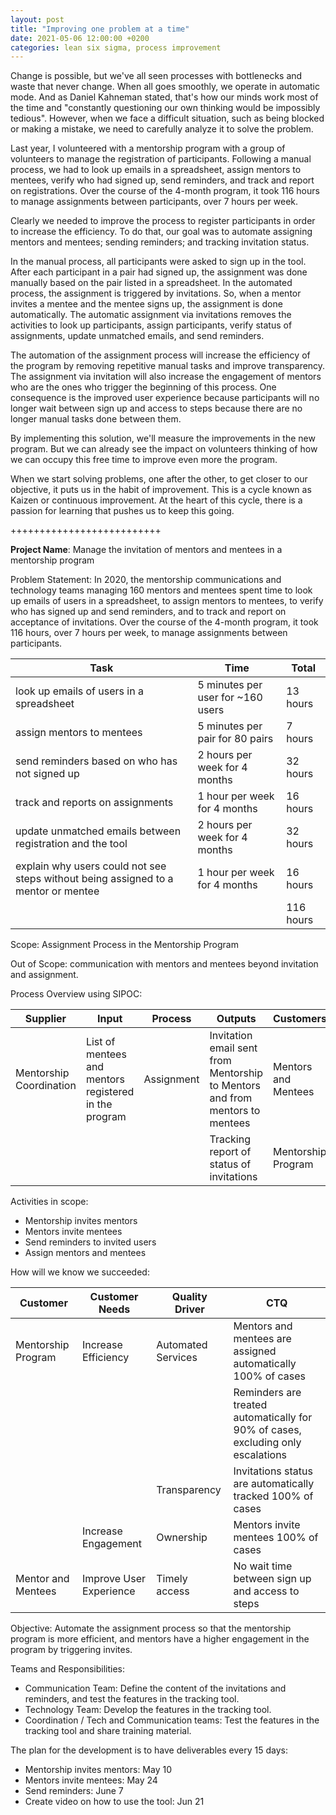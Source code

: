 ```yaml
---
layout: post
title: "Improving one problem at a time"
date: 2021-05-06 12:00:00 +0200
categories: lean six sigma, process improvement
---
```


Change is possible, but we've all seen processes with bottlenecks and waste that never change. When all goes smoothly, we operate in automatic mode. And as Daniel Kahneman stated, that's how our minds work most of the time and "constantly questioning our own thinking would be impossibly tedious". However, when we face a difficult situation, such as being blocked or making a mistake, we need to carefully analyze it to solve the problem. 

Last year, I volunteered with a mentorship program with a group of volunteers to manage the registration of participants. Following a manual process, we had to look up emails in a spreadsheet, assign mentors to mentees, verify who had signed up, send reminders, and track and report on registrations. Over the course of the 4-month program, it took 116 hours to manage assignments between participants, over 7 hours per week.

Clearly we needed to improve the process to register participants in order to increase the efficiency. To do that, our goal was to automate assigning mentors and mentees; sending reminders; and tracking invitation status.

In the manual process, all participants were asked to sign up in the tool. After each participant in a pair had signed up, the assignment was done manually based on the pair listed in a spreadsheet. In the automated process, the assignment is triggered by invitations. So, when a mentor invites a mentee and the mentee signs up, the assignment is done automatically. The automatic assignment via invitations removes the activities to look up participants, assign participants, verify status of assignments, update unmatched emails, and send reminders.

The automation of the assignment process will increase the efficiency of the program by removing repetitive manual tasks and improve transparency. The assignment via invitation will also increase the engagement of mentors who are the ones who trigger the beginning of this process. One consequence is the improved user experience because participants will no longer wait between sign up and access to steps because there are no longer manual tasks done between them.

By implementing this solution, we'll measure the improvements in the new program. But we can already see the impact on volunteers thinking of how we can occupy this free time to improve even more the program.

When we start solving problems, one after the other, to get closer to our objective, it puts us in the habit of improvement. This is a cycle known as Kaizen or continuous improvement.  At the heart of this cycle, there is a passion for learning that pushes us to keep this going.

++++++++++++++++++++++++++

**Project Name**: Manage the invitation of mentors and mentees in a mentorship program

Problem Statement: In 2020, the mentorship communications and technology teams managing 160 mentors and mentees spent time to look up emails of users in a spreadsheet, to assign mentors to mentees,  to verify who has signed up and send reminders, and to track and report on acceptance of invitations. Over the course of the 4-month program, it took 116 hours, over 7 hours per week, to manage assignments  between participants.


| Task | Time | Total|
|-------|--------|---------|
| look up emails of users in a spreadsheet  | 5 minutes per user for ~160 users |  13 hours |
| assign mentors to mentees  | 5 minutes per pair for 80 pairs | 7 hours |
| send reminders based on who has not signed up | 2 hours per week for 4 months | 32 hours |
| track and reports on assignments | 1 hour per week for 4 months | 16 hours |
| update unmatched emails between registration and the tool | 2 hours per week for 4 months | 32 hours |
| explain why users could not see steps without being  assigned to a mentor or mentee  | 1 hour per week for 4 months | 16 hours |
|   |  | 116 hours |


Scope: Assignment Process in the Mentorship Program

Out of Scope: communication with mentors and mentees beyond invitation and assignment.

Process Overview using SIPOC:

| Supplier | Input | Process| Outputs | Customers|
|-------|--------|---------|---------|---------|
| Mentorship Coordination  | List of mentees and mentors registered in the program |  Assignment | Invitation email sent from Mentorship to Mentors and from mentors to mentees |  Mentors and Mentees |
|  | |   | Tracking report of status of invitations |  Mentorship Program |

Activities in scope:
- Mentorship invites mentors
- Mentors invite mentees
- Send reminders to invited users
- Assign mentors and mentees

How will we know we succeeded:

Customer | Customer Needs | Quality Driver | CTQ|
|-------|-------|--------|---------|
|Mentorship Program|  Increase Efficiency  | Automated Services |  Mentors and mentees are assigned automatically 100% of cases |  
| |    |  |  Reminders are treated automatically for 90% of cases, excluding only escalations |  
| |    | Transparency |  Invitations status are automatically tracked 100% of cases | 
| |  Increase Engagement  | Ownership |  Mentors invite mentees 100% of cases|  
Mentor and Mentees|  Improve User Experience  | Timely access | No wait time between sign up and access to steps |


Objective: Automate the assignment process so that the mentorship program is more efficient, and mentors have a higher engagement in the program by triggering invites.

Teams and Responsibilities: 
- Communication Team: Define the content of the invitations and reminders, and test the features in the tracking tool.
- Technology Team: Develop the features in the tracking tool.
- Coordination / Tech and Communication teams: Test the features in the tracking tool and share training material.

The plan for the development is to have deliverables every 15 days:
- Mentorship invites mentors: May 10
- Mentors invite mentees: May 24
- Send reminders: June 7
- Create video on how to use the tool: Jun 21



